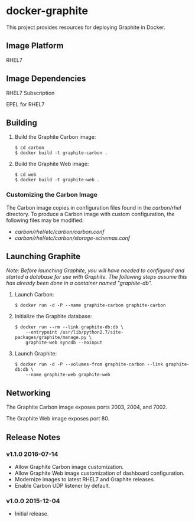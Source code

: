 # docker-graphite

This project provides resources for deploying Graphite in Docker.

## Image Platform

RHEL7

## Image Dependencies

RHEL7 Subscription

EPEL for RHEL7

## Building

 1. Build the Graphite Carbon image:

    ```
    $ cd carbon
    $ docker build -t graphite-carbon .
    ```

 2. Build the Graphite Web image:

    ```
    $ cd web
    $ docker build -t graphite-web .
    ```

### Customizing the Carbon Image

The Carbon image copies in configuration files found in the
*carbon/rhel* directory. To produce a Carbon image with custom
configuration, the following files may be modified:

  - *carbon/rhel/etc/carbon/carbon.conf*
  - *carbon/rhel/etc/carbon/storage-schemas.conf*

## Launching Graphite

*Note: Before launching Graphite, you will have needed to configured and
started a database for use with Graphite. The following steps assume this has
already been done in a container named "graphite-db".*

 1. Launch Carbon:

    ```
    $ docker run -d -P --name graphite-carbon graphite-carbon
    ```

 2. Initialize the Graphite database:

    ```
    $ docker run --rm --link graphite-db:db \
        --entrypoint /usr/lib/python2.7/site-packages/graphite/manage.py \
        graphite-web syncdb --noinput
    ```

 4. Launch Graphite:

    ```
    $ docker run -d -P --volumes-from graphite-carbon --link graphite-db:db \
        --name graphite-web graphite-web
    ```

## Networking

The Graphite Carbon image exposes ports 2003, 2004, and 7002.

The Graphite Web image exposes port 80.

## Release Notes

### v1.1.0 2016-07-14

- Allow Graphite Carbon image customization.
- Allow Graphite Web image customization of dashboard configuration.
- Modernize images to latest RHEL7 and Graphite releases.
- Enable Carbon UDP listener by default.

### v1.0.0 2015-12-04

- Initial release.
